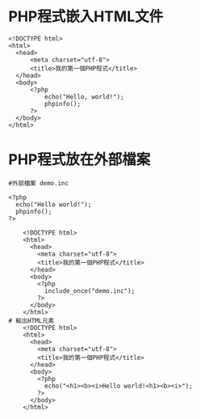 # PHP程式嵌入HTML文件
    <!DOCTYPE html>
	<html>
	  <head>
		  <meta charset="utf-8">
	      <title>我的第一個PHP程式</title>
	  </head>
	  <body>
		  <?php
		      echo("Hello, world!");
			  phpinfo();
		  ?>
	  </body>
	</html>
# PHP程式放在外部檔案
    #外部檔案 demo.inc
	
    <?php
	  echo("Hello world!");
	  phpinfo();
	?>
```
    <!DOCTYPE html>
	<html>
	  <head>
	    <meta charset="utf-8">
		<title>我的第一個PHP程式</title>
	  </head>
	  <body>
	    <?php
		  include_once("demo.inc");
		?>
	  </body>
	</html>
# 輸出HTML元素
    <!DOCTYPE html>
	<html>
	  <head>
	    <meta charset="utf-8">
		<title>我的第一個PHP程式</title>
	  </head>
	  <body>
	    <?php
		  echo("<h1><b><i>Hello world!<h1><b><i>");
		?>
	  </body>
	</html>